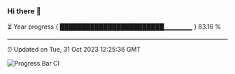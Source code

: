 ### Hi there 👋

⏳ Year progress { ████████████████████████▁▁▁▁▁▁ } 83.16 %

---

⏰ Updated on Tue, 31 Oct 2023 12:25:36 GMT

![Progress Bar CI](https://github.com/liununu/liununu/workflows/Progress%20Bar%20CI/badge.svg)
